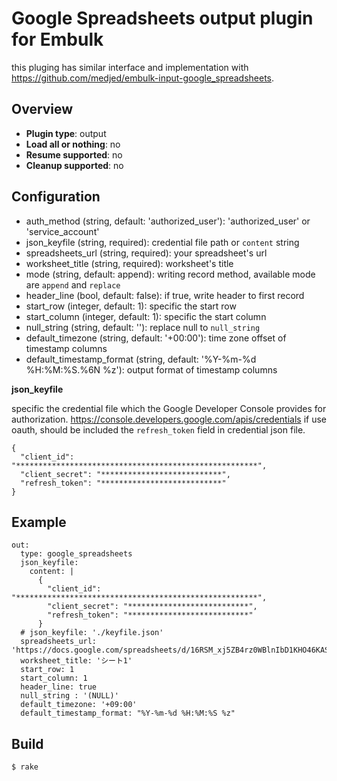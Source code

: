 # Google Spreadsheets output plugin for Embulk

this pluging has similar interface and implementation with https://github.com/medjed/embulk-input-google_spreadsheets.

## Overview

* **Plugin type**: output
* **Load all or nothing**: no
* **Resume supported**: no
* **Cleanup supported**: no

## Configuration

- auth_method (string, default: 'authorized_user'): 'authorized_user' or 'service_account'
- json_keyfile (string, required): credential file path or `content` string
- spreadsheets_url (string, required): your spreadsheet's url
- worksheet_title (string, required): worksheet's title
- mode (string, default: append): writing record method, available mode are `append` and `replace`
- header_line (bool, default: false): if true, write header to first record
- start_row (integer, default: 1): specific the start row
- start_column (integer, default: 1): specific the start column
- null_string (string, default: ''): replace null to `null_string`
- default_timezone (string, default: '+00:00'): time zone offset of timestamp columns
- default_timestamp_format (string, default: '%Y-%m-%d %H:%M:%S.%6N %z'): output format of timestamp columns

**json_keyfile**

specific the credential file which the Google Developer Console provides for authorization.
https://console.developers.google.com/apis/credentials
if use oauth, should be included the `refresh_token` field in credential json file.

```
{
  "client_id": "******************************************************",
  "client_secret": "***************************",
  "refresh_token": "***************************"
}
```

## Example

```
out:
  type: google_spreadsheets
  json_keyfile:
    content: |
      {
        "client_id": "******************************************************",
        "client_secret": "***************************",
        "refresh_token": "***************************"
      }
  # json_keyfile: './keyfile.json'
  spreadsheets_url: 'https://docs.google.com/spreadsheets/d/16RSM_xj5ZB4rz0WBlnIbD1KHO46KASnAY04e_oYUSEE/edit'
  worksheet_title: 'シート1'
  start_row: 1
  start_column: 1
  header_line: true
  null_string : '(NULL)'
  default_timezone: '+09:00'
  default_timestamp_format: "%Y-%m-%d %H:%M:%S %z"
```


## Build

```
$ rake
```
